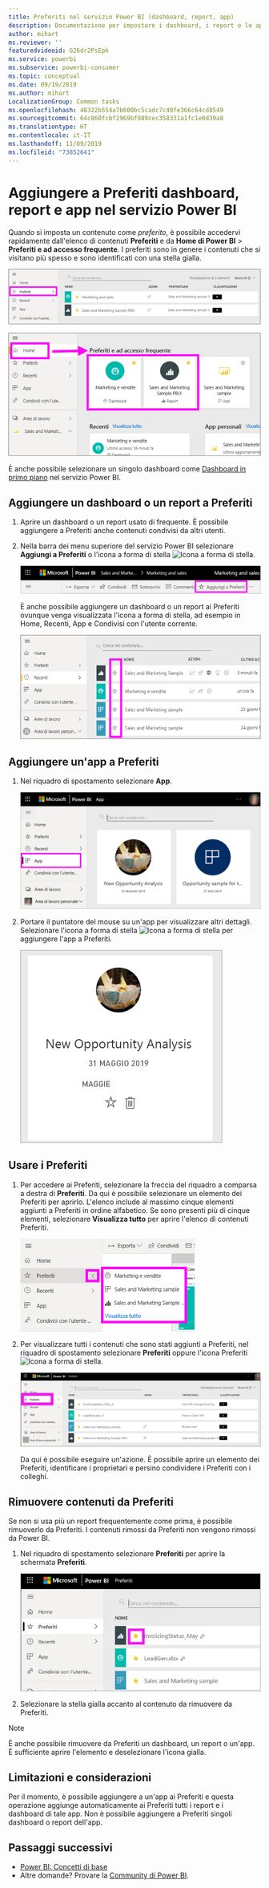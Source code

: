 ```yaml
---
title: Preferiti nel servizio Power BI (dashboard, report, app)
description: Documentazione per impostare i dashboard, i report e le app come Preferiti nel servizio Power BI
author: mihart
ms.reviewer: ''
featuredvideoid: G26dr2PsEpk
ms.service: powerbi
ms.subservice: powerbi-consumer
ms.topic: conceptual
ms.date: 09/19/2019
ms.author: mihart
LocalizationGroup: Common tasks
ms.openlocfilehash: 48322b554a7b600bc5cadc7c40fe366c64cd8549
ms.sourcegitcommit: 64c860fcbf2969bf089cec358331a1fc1e0d39a8
ms.translationtype: HT
ms.contentlocale: it-IT
ms.lasthandoff: 11/09/2019
ms.locfileid: "73852641"
---
```

# <a name="favorite-dashboards-reports-and-apps-in-the-power-bi-service"></a>Aggiungere a Preferiti dashboard, report e app nel servizio Power BI
Quando si imposta un contenuto come *preferito*, è possibile accedervi rapidamente dall'elenco di contenuti **Preferiti** e da **Home di Power BI** > **Preferiti e ad accesso frequente**. I preferiti sono in genere i contenuti che si visitano più spesso e sono identificati con una stella gialla.

   ![Icona Preferiti](./media/end-user-favorite/power-bi-favorite-nav.png)

   ![Icona di Preferiti e ad accesso frequente](./media/end-user-favorite/power-bi-home.png)

È anche possibile selezionare un singolo dashboard come [Dashboard in primo piano](end-user-featured.md) nel servizio Power BI.

## <a name="add-a-dashboard-or-report-as-a-favorite"></a>Aggiungere un dashboard o un report a Preferiti

1. Aprire un dashboard o un report usato di frequente. È possibile aggiungere a Preferiti anche contenuti condivisi da altri utenti.

2. Nella barra dei menu superiore del servizio Power BI selezionare **Aggiungi a Preferiti** o l'icona a forma di stella ![Icona a forma di stella](./media/end-user-favorite/power-bi-favorite-icon.png).
   
   ![Icona Preferiti](./media/end-user-favorite/power-bi-favorite.png)
   
   È anche possibile aggiungere un dashboard o un report ai Preferiti ovunque venga visualizzata l'icona a forma di stella, ad esempio in Home, Recenti, App e Condivisi con l'utente corrente. 
   
   ![Scheda Dashboard con stella gialla](./media/end-user-favorite/power-bi-recent.png)

## <a name="add-an-app-as-a-favorite"></a>Aggiungere un'app a Preferiti

1. Nel riquadro di spostamento selezionare **App**.

   ![Dashboard](./media/end-user-favorite/power-bi-app.png)

2. Portare il puntatore del mouse su un'app per visualizzare altri dettagli. Selezionare l'icona a forma di stella ![Icona a forma di stella](./media/end-user-favorite/power-bi-favorite-icon.png) per aggiungere l'app a Preferiti.
   
   ![Passare il mouse sull'app](./media/end-user-favorite/power-bi-hover-app.png)

## <a name="work-with-favorites"></a>Usare i Preferiti
1. Per accedere ai Preferiti, selezionare la freccia del riquadro a comparsa a destra di **Preferiti**. Da qui è possibile selezionare un elemento dei Preferiti per aprirlo. L'elenco include al massimo cinque elementi aggiunti a Preferiti in ordine alfabetico. Se sono presenti più di cinque elementi, selezionare **Visualizza tutto** per aprire l'elenco di contenuti Preferiti. 
   
   ![Riquadro a comparsa Preferiti](./media/end-user-favorite/power-bi-favorite-flyout.png)
2. Per visualizzare tutti i contenuti che sono stati aggiunti a Preferiti, nel riquadro di spostamento selezionare **Preferiti** oppure l'icona Preferiti ![Icona a forma di stella](./media/end-user-favorite/power-bi-favorites-icon.png). 
   
    ![Finestra Preferiti](./media/end-user-favorite/power-bi-fav-screen.png)
   
   Da qui è possibile eseguire un'azione. È possibile aprire un elemento dei Preferiti, identificare i proprietari e persino condividere i Preferiti con i colleghi.

## <a name="unfavorite-content"></a>Rimuovere contenuti da Preferiti
Se non si usa più un report frequentemente come prima, è possibile rimuoverlo da Preferiti. I contenuti rimossi da Preferiti non vengono rimossi da Power BI.

1. Nel riquadro di spostamento selezionare **Preferiti** per aprire la schermata **Preferiti**.
   
   ![Schermata Preferiti](./media/end-user-favorite/power-bi-un-favorite.png)
2. Selezionare la stella gialla accanto al contenuto da rimuovere da Preferiti.

> [!NOTE]
> È anche possibile rimuovere da Preferiti un dashboard, un report o un'app. È sufficiente aprire l'elemento e deselezionare l'icona gialla. 
> 
> 
## <a name="limitations-and-considerations"></a>Limitazioni e considerazioni
Per il momento, è possibile aggiungere a un'app ai Preferiti e questa operazione aggiunge automaticamente ai Preferiti tutti i report e i dashboard di tale app. Non è possibile aggiungere a Preferiti singoli dashboard o report dell'app. 

## <a name="next-steps"></a>Passaggi successivi
- [Power BI: Concetti di base](end-user-basic-concepts.md)
- Altre domande? Provare la [Community di Power BI](https://community.powerbi.com/).


